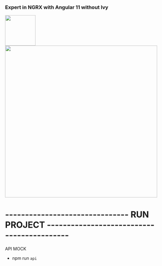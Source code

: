 ### Expert in NGRX with Angular 11 without Ivy


<img src="https://ngrx.io/assets/images/badge.svg" width=100 heigth=100 />
<img src="https://ngrx.io/generated/images/guide/store/state-management-lifecycle.png" width=500 heigth=300 />

# ------------------------------- RUN PROJECT -------------------------------------------

API MOCK
 - npm run ``` api ```
